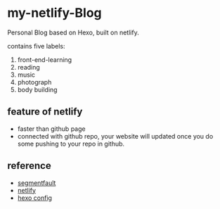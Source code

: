 # my-netlify-Blog

Personal Blog based on Hexo, built on netlify.

contains five labels:
1. front-end-learning
2. reading
3. music
4. photograph
5. body building

 ## feature of netlify

- faster than github page
- connected with github repo, your website will updated once you do some pushing to your repo in github.

## reference

- [segmentfault](https://segmentfault.com/a/1190000014012115)
- [netlify](https://app.netlify.com/)
- [hexo config](https://github.com/Stanny2017/personal-blog/blob/master/source/_posts/hexo-blog-%E9%85%8D%E7%BD%AE%E6%80%BB%E7%BB%93.md)
